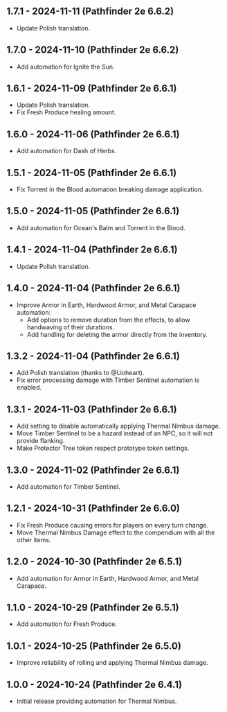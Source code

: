 ## 1.7.1 - 2024-11-11 (Pathfinder 2e 6.6.2)
- Update Polish translation.

## 1.7.0 - 2024-11-10 (Pathfinder 2e 6.6.2)
- Add automation for Ignite the Sun.

## 1.6.1 - 2024-11-09 (Pathfinder 2e 6.6.1)
- Update Polish translation.
- Fix Fresh Produce healing amount.

## 1.6.0 - 2024-11-06 (Pathfinder 2e 6.6.1)
- Add automation for Dash of Herbs.

## 1.5.1 - 2024-11-05 (Pathfinder 2e 6.6.1)
- Fix Torrent in the Blood automation breaking damage application.

## 1.5.0 - 2024-11-05 (Pathfinder 2e 6.6.1)
- Add automation for Ocean's Balm and Torrent in the Blood.

## 1.4.1 - 2024-11-04 (Pathfinder 2e 6.6.1)
- Update Polish translation.

## 1.4.0 - 2024-11-04 (Pathfinder 2e 6.6.1)
- Improve Armor in Earth, Hardwood Armor, and Metal Carapace automation:
    - Add options to remove duration from the effects, to allow handwaving of their durations.
    - Add handling for deleting the armor directly from the inventory.

## 1.3.2 - 2024-11-04 (Pathfinder 2e 6.6.1)
- Add Polish translation (thanks to @Lioheart).
- Fix error processing damage with Timber Sentinel automation is enabled.

## 1.3.1 - 2024-11-03 (Pathfinder 2e 6.6.1)
- Add setting to disable automatically applying Thermal Nimbus damage.
- Move Timber Sentinel to be a hazard instead of an NPC, so it will not provide flanking.
- Make Protector Tree token respect prototype token settings.

## 1.3.0 - 2024-11-02 (Pathfinder 2e 6.6.1)
- Add automation for Timber Sentinel.

## 1.2.1 - 2024-10-31 (Pathfinder 2e 6.6.0)
- Fix Fresh Produce causing errors for players on every turn change.
- Move Thermal Nimbus Damage effect to the compendium with all the other items.

## 1.2.0 - 2024-10-30 (Pathfinder 2e 6.5.1)
- Add automation for Armor in Earth, Hardwood Armor, and Metal Carapace.

## 1.1.0 - 2024-10-29 (Pathfinder 2e 6.5.1)
- Add automation for Fresh Produce.

## 1.0.1 - 2024-10-25 (Pathfinder 2e 6.5.0)
- Improve reliability of rolling and applying Thermal Nimbus damage.

## 1.0.0 - 2024-10-24 (Pathfinder 2e 6.4.1)
- Initial release providing automation for Thermal Nimbus.
